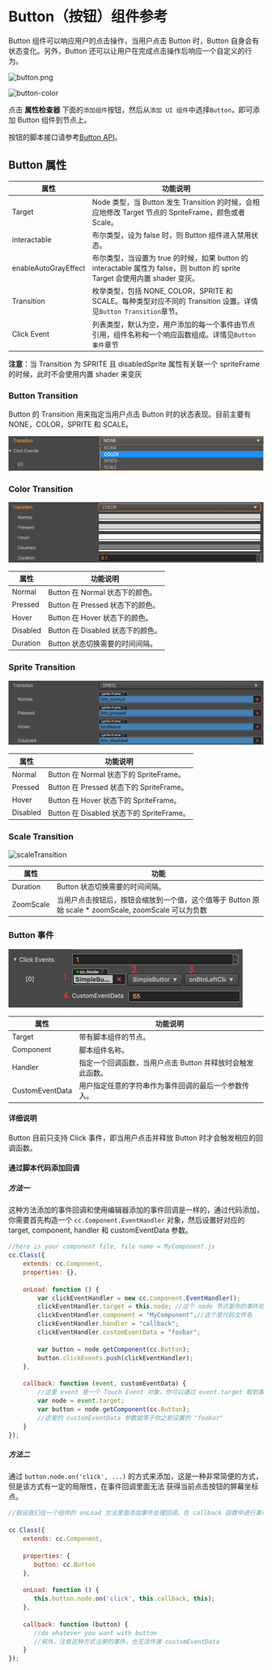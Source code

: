 # Button（按钮）组件参考

Button 组件可以响应用户的点击操作，当用户点击 Button 时，Button 自身会有状态变化。另外，Button 还可以让用户在完成点击操作后响应一个自定义的行为。

![button.png](./button/button.png)

![button-color](./button/button-color.png)

点击 **属性检查器** 下面的`添加组件`按钮，然后从`添加 UI 组件`中选择`Button`，即可添加 Button 组件到节点上。

按钮的脚本接口请参考[Button API](../../../api/zh/classes/Button.html)。

## Button 属性

| 属性                 | 功能说明                                                                                                                      |
| --------------       | -----------                                                                                                                   |
| Target               | Node 类型，当 Button 发生 Transition 的时候，会相应地修改 Target 节点的 SpriteFrame，颜色或者 Scale。                         |
| interactable         | 布尔类型，设为 false 时，则 Button 组件进入禁用状态。                                                                         |
| enableAutoGrayEffect | 布尔类型，当设置为 true 的时候，如果 button 的 interactable 属性为 false，则 button 的 sprite Target 会使用内置 shader 变灰。 |
| Transition           | 枚举类型，包括 NONE, COLOR，SPRITE 和 SCALE。每种类型对应不同的 Transition 设置。详情见`Button Transition`章节。              |
| Click Event          | 列表类型，默认为空，用户添加的每一个事件由节点引用，组件名称和一个响应函数组成。详情见`Button 事件`章节                       |

**注意**：当 Transition 为 SPRITE 且 disabledSprite 属性有关联一个 spriteFrame 的时候，此时不会使用内置 shader 来变灰

### Button Transition

Button 的 Transition 用来指定当用户点击 Button 时的状态表现。目前主要有 NONE，COLOR，SPRITE 和 SCALE。

![transition](./button/transition.png)

### Color Transition

![color-transition](./button/color-transition.png)


| 属性           | 功能说明                          |
| -------------- | -----------                       |
| Normal         | Button 在 Normal 状态下的颜色。   |
| Pressed        | Button 在 Pressed 状态下的颜色。  |
| Hover          | Button 在 Hover 状态下的颜色。    |
| Disabled       | Button 在 Disabled 状态下的颜色。 |
| Duration       | Button 状态切换需要的时间间隔。   |

### Sprite Transition

![sprite-transition](./button/sprite-transition.png)

| 属性           | 功能说明                                  |
| -------------- | -----------                               |
| Normal         | Button 在 Normal 状态下的 SpriteFrame。   |
| Pressed        | Button 在 Pressed 状态下的 SpriteFrame。  |
| Hover          | Button 在 Hover 状态下的 SpriteFrame。    |
| Disabled       | Button 在 Disabled 状态下的 SpriteFrame。 |

### Scale Transition

![scaleTransition](./button/scaleTransition.png)

| 属性           | 功能                                                                                                 |
| -------------- | -----------                                                                                          |
| Duration       | Button 状态切换需要的时间间隔。                                                                      |
| ZoomScale      | 当用户点击按钮后，按钮会缩放到一个值，这个值等于 Button 原始 scale * zoomScale, zoomScale 可以为负数 |

### Button 事件

![button-event](./button/button-event.png)

| 属性            | 功能说明                                                   |
| --------------  | -----------                                                |
| Target          | 带有脚本组件的节点。                                       |
| Component       | 脚本组件名称。                                             |
| Handler         | 指定一个回调函数，当用户点击 Button 并释放时会触发此函数。 |
| CustomEventData | 用户指定任意的字符串作为事件回调的最后一个参数传入。       |

#### 详细说明

Button 目前只支持 Click 事件，即当用户点击并释放 Button 时才会触发相应的回调函数。

#### 通过脚本代码添加回调

##### 方法一

这种方法添加的事件回调和使用编辑器添加的事件回调是一样的，通过代码添加，
你需要首先构造一个 `cc.Component.EventHandler` 对象，然后设置好对应的 target, component, handler 和 customEventData 参数。

```js
//here is your component file, file name = MyComponent.js 
cc.Class({
    extends: cc.Component,
    properties: {},

    onLoad: function () {
        var clickEventHandler = new cc.Component.EventHandler();
        clickEventHandler.target = this.node; //这个 node 节点是你的事件处理代码组件所属的节点
        clickEventHandler.component = "MyComponent";//这个是代码文件名
        clickEventHandler.handler = "callback";
        clickEventHandler.customEventData = "foobar";

        var button = node.getComponent(cc.Button);
        button.clickEvents.push(clickEventHandler);
    },

    callback: function (event, customEventData) {
        //这里 event 是一个 Touch Event 对象，你可以通过 event.target 取到事件的发送节点
        var node = event.target;
        var button = node.getComponent(cc.Button);
        //这里的 customEventData 参数就等于你之前设置的 "foobar"
    }
});
```

##### 方法二

通过 `button.node.on('click', ...)` 的方式来添加，这是一种非常简便的方式，但是该方式有一定的局限性，在事件回调里面无法
获得当前点击按钮的屏幕坐标点。

```js
//假设我们在一个组件的 onLoad 方法里面添加事件处理回调，在 callback 函数中进行事件处理:

cc.Class({
    extends: cc.Component,

    properties: {
       button: cc.Button
    },

    onLoad: function () {
       this.button.node.on('click', this.callback, this);
    },

    callback: function (button) {
       //do whatever you want with button
       //另外，注意这种方式注册的事件，也无法传递 customEventData
    }
});
```